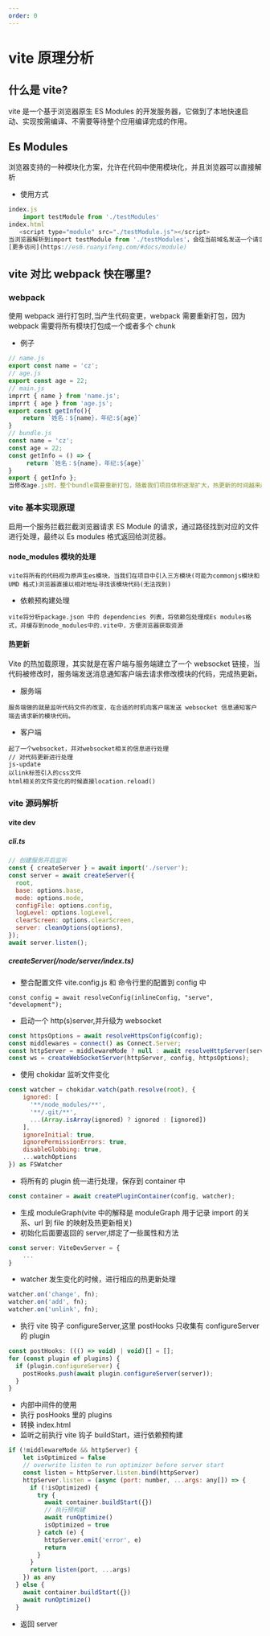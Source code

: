 ```yaml
---
order: 0
---
```


# vite 原理分析

## 什么是 vite?

vite 是一个基于浏览器原生 ES Modules 的开发服务器，它做到了本地快速启动、实现按需编译、不需要等待整个应用编译完成的作用。

## Es Modules

浏览器支持的一种模块化方案，允许在代码中使用模块化，并且浏览器可以直接解析

- 使用方式

```js
index.js
    import testModule from './testModules'
index.html
   <script type="module" src="./testModule.js"></script>
当浏览器解析到import testModule from './testModules'，会往当前域名发送一个请求获取对应的资源
[更多访问](https://es6.ruanyifeng.com/#docs/module)
```

## vite 对比 webpack 快在哪里?

### webpack

使用 webpack 进行打包时,当产生代码变更，webpack 需要重新打包，因为 webpack 需要将所有模块打包成一个或者多个 chunk

- 例子

```js
// name.js
export const name = 'cz';
// age.js
export const age = 22;
// main.js
imprrt { name } from 'name.js';
imprrt { age } from 'age.js';
export const getInfo(){
    return `姓名：${name}，年纪:${age}`
}
// bundle.js
const name = 'cz';
const age = 22;
const getInfo = () => {
     return `姓名：${name}，年纪:${age}`
}
export { getInfo };
当修改age.js时，整个bundle需要重新打包，随着我们项目体积逐渐扩大，热更新的时间越来越长,所以我们是不是可以通过跳过打包的过程来提升速度呢？
```

### vite 基本实现原理

启用一个服务拦截拦截浏览器请求 ES Module 的请求，通过路径找到对应的文件进行处理，最终以 Es modules 格式返回给浏览器。

#### node_modules 模块的处理

```
vite将所有的代码视为原声生es模块，当我们在项目中引入三方模块(可能为commonjs模块和UMD 格式)浏览器直接以相对地址寻找该模块代码(无法找到)
```

- 依赖预构建处理

```
vite将分析package.json 中的 dependencies 列表，将依赖包处理成Es modules格式，并缓存到node_modules中的.vite中，方便浏览器获取资源
```

#### 热更新

Vite 的热加载原理，其实就是在客户端与服务端建立了一个 websocket 链接，当代码被修改时，服务端发送消息通知客户端去请求修改模块的代码，完成热更新。

- 服务端

```
服务端做的就是监听代码文件的改变，在合适的时机向客户端发送 websocket 信息通知客户端去请求新的模块代码。
```

- 客户端

```
起了一个websocket，并对websocket相关的信息进行处理
// 对代码更新进行处理
js-update
以link标签引入的css文件
html相关的文件变化的时候直接location.reload()
```

### vite 源码解析

#### vite dev

##### cli.ts

```js
// 创建服务开启监听
const { createServer } = await import('./server');
const server = await createServer({
  root,
  base: options.base,
  mode: options.mode,
  configFile: options.config,
  logLevel: options.logLevel,
  clearScreen: options.clearScreen,
  server: cleanOptions(options),
});
await server.listen();
```

##### createServer(/node/server/index.ts)

- 整合配置文件 vite.config.js 和 命令行里的配置到 config 中

```
const config = await resolveConfig(inlineConfig, "serve", "development");
```

- 启动一个 http(s)server,并升级为 websocket

```js
const httpsOptions = await resolveHttpsConfig(config);
const middlewares = connect() as Connect.Server;
const httpServer = middlewareMode ? null : await resolveHttpServer(serverConfig, middlewares, httpsOptions);
const ws = createWebSocketServer(httpServer, config, httpsOptions);
```

- 使用 chokidar 监听文件变化

```js
const watcher = chokidar.watch(path.resolve(root), {
    ignored: [
      '**/node_modules/**',
      '**/.git/**',
      ...(Array.isArray(ignored) ? ignored : [ignored])
    ],
    ignoreInitial: true,
    ignorePermissionErrors: true,
    disableGlobbing: true,
    ...watchOptions
}) as FSWatcher
```

- 将所有的 plugin 统一进行处理，保存到 container 中

```js
const container = await createPluginContainer(config, watcher);
```

- 生成 moduleGraph(vite 中的解释是 moduleGraph 用于记录 import 的关系、url 到 file 的映射及热更新相关)
- 初始化后面要返回的 server,绑定了一些属性和方法

```js
const server: ViteDevServer = {
    ...
}
```

- watcher 发生变化的时候，进行相应的热更新处理

```js
watcher.on('change', fn);
watcher.on('add', fn);
watcher.on('unlink', fn);
```

- 执行 vite 钩子 configureServer,这里 postHooks 只收集有 configureServer 的 plugin

```js
const postHooks: ((() => void) | void)[] = [];
for (const plugin of plugins) {
  if (plugin.configureServer) {
    postHooks.push(await plugin.configureServer(server));
  }
}
```

- 内部中间件的使用
- 执行 posHooks 里的 plugins
- 转换 index.html
- 监听之前执行 vite 钩子 buildStart，进行依赖预构建

```js
if (!middlewareMode && httpServer) {
    let isOptimized = false
    // overwrite listen to run optimizer before server start
    const listen = httpServer.listen.bind(httpServer)
    httpServer.listen = (async (port: number, ...args: any[]) => {
      if (!isOptimized) {
        try {
          await container.buildStart({})
          // 执行预构建
          await runOptimize()
          isOptimized = true
        } catch (e) {
          httpServer.emit('error', e)
          return
        }
      }
      return listen(port, ...args)
    }) as any
  } else {
    await container.buildStart({})
    await runOptimize()
  }
```

- 返回 server
